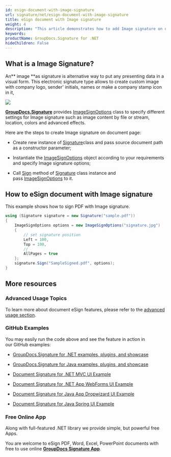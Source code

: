 ```yaml
---
id: esign-document-with-image-signature
url: signature/net/esign-document-with-image-signature
title: eSign document with Image signature
weight: 4
description: "This article demonstrates how to add Image signature on document page with GroupDocs.Signature."
keywords: 
productName: GroupDocs.Signature for .NET
hideChildren: False
---
```

## What is a Image Signature?

An** image **as signature is alternative way to put any presenting data in a visual form. This electronic signature type allows to create custom image with company logo, sender' initials, names or make a company stamp icon in it,  

![](https://wiki.lisbon.dynabic.com/download/attachments/29426679/image2020-2-12%2013%3A16%3A59.png?version=1&modificationDate=1581506221000&api=v2&effects=border-simple,shadow-kn)

  
[**GroupDocs.Signature**](https://products.groupdocs.com/signature/net) provides [ImageSignOptions](https://apireference.groupdocs.com/net/signature/groupdocs.signature.options/imagesignoptions) class to specify different settings for Image signature such as image content by file or stream, location, colors and advanced effects.

Here are the steps to create Image signature on document page:

*   Create new instance of [Signature](https://apireference.groupdocs.com/net/signature/groupdocs.signature/signature)class and pass source document path as a constructor parameter;
    
*   Instantiate the [ImageSignOptions](https://apireference.groupdocs.com/net/signature/groupdocs.signature.options/imagesignoptions) object according to your requirements and specify Image signature options;
    
*   Call [Sign](https://apireference.groupdocs.com/net/signature/groupdocs.signature/signature/methods/sign) method of [Signature](https://apireference.groupdocs.com/net/signature/groupdocs.signature/signature) class instance and pass [ImageSignOptions](https://apireference.groupdocs.com/net/signature/groupdocs.signature.options/imagesignoptions) to it.
    

## How to eSign document with Image signature

This example shows how to sign PDF with Image signature.

```csharp
using (Signature signature = new Signature("sample.pdf"))
{
    ImageSignOptions options = new ImageSignOptions("signature.jpg")
    {
        // set signature position
        Left = 100,
        Top = 100,
        //
        AllPages = true
    };
    signature.Sign("SampleSigned.pdf", options);
}
```

## More resources

### Advanced Usage Topics

To learn more about document eSign features, please refer to the [advanced usage section](Advanced%2Busage.html).

### GitHub Examples 

You may easily run the code above and see the feature in action in our GitHub examples:

*   [GroupDocs.Signature for .NET examples, plugins, and showcase](https://github.com/groupdocs-signature/GroupDocs.Signature-for-.NET)
    
*   [GroupDocs.Signature for Java examples, plugins, and showcase](https://github.com/groupdocs-signature/GroupDocs.Signature-for-Java)
    
*   [Document Signature for .NET MVC UI Example](https://github.com/groupdocs-signature/GroupDocs.Signature-for-.NET-MVC) 
    
*   [Document Signature for .NET App WebForms UI Example](https://github.com/groupdocs-signature/GroupDocs.Signature-for-.NET-WebForms)
    
*   [Document Signature for Java App Dropwizard UI Example](https://github.com/groupdocs-signature/GroupDocs.Signature-for-Java-Dropwizard)
    
*   [Document Signature for Java Spring UI Example](https://github.com/groupdocs-signature/GroupDocs.Signature-for-Java-Spring)
    

### Free Online App 

Along with full-featured .NET library we provide simple, but powerful free Apps.

You are welcome to eSign PDF, Word, Excel, PowerPoint documents with free to use online **[GroupDocs Signature App](https://products.groupdocs.app/signature)**.
